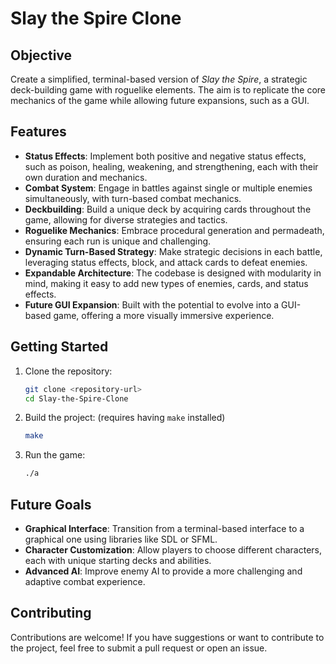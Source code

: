# Slay the Spire Clone

## Objective
Create a simplified, terminal-based version of *Slay the Spire*, a strategic deck-building game with roguelike elements. The aim is to replicate the core mechanics of the game while allowing future expansions, such as a GUI.

## Features
- **Status Effects**: Implement both positive and negative status effects, such as poison, healing, weakening, and strengthening, each with their own duration and mechanics.
- **Combat System**: Engage in battles against single or multiple enemies simultaneously, with turn-based combat mechanics.
- **Deckbuilding**: Build a unique deck by acquiring cards throughout the game, allowing for diverse strategies and tactics.
- **Roguelike Mechanics**: Embrace procedural generation and permadeath, ensuring each run is unique and challenging.
- **Dynamic Turn-Based Strategy**: Make strategic decisions in each battle, leveraging status effects, block, and attack cards to defeat enemies.
- **Expandable Architecture**: The codebase is designed with modularity in mind, making it easy to add new types of enemies, cards, and status effects.
- **Future GUI Expansion**: Built with the potential to evolve into a GUI-based game, offering a more visually immersive experience.

## Getting Started
1. Clone the repository:
   ```bash
   git clone <repository-url>
   cd Slay-the-Spire-Clone
2. Build the project: (requires having `make` installed)
   ```bash
   make
3. Run the game:
   ```bash
   ./a
## Future Goals
- **Graphical Interface**: Transition from a terminal-based interface to a graphical one using libraries like SDL or SFML.
- **Character Customization**: Allow players to choose different characters, each with unique starting decks and abilities.
- **Advanced AI**: Improve enemy AI to provide a more challenging and adaptive combat experience.
## Contributing
Contributions are welcome! If you have suggestions or want to contribute to the project, feel free to submit a pull request or open an issue.